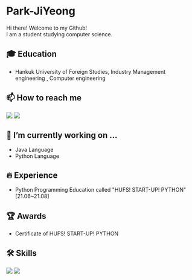 # Park-JiYeong
Hi there! Welcome to my Github!<br>
I am a student studying computer science.<br>

## 🎓 Education
- Hankuk University of Foreign Studies, Industry Management engineering , Computer engineering

## 📫 How to reach me
<a href="wldud8297@gmail.com" target="_blank"><img src="https://img.shields.io/badge/Gmail-EA4335?style=flat-square&logo=Gmail&logoColor=white"/></a>
<a href="https://www.instagram.com/ji_yeong8297/" target="_blank"><img src="https://img.shields.io/badge/Instagram-E4405F?style=flat-square&logo=Instagram&logoColor=white"/></a>

## 🔭 I’m currently working on ...
- Java Language
- Python Language

## 🔥 Experience
- Python Programming Education called "HUFS! START-UP! PYTHON" [21.06~21.08]


## 🏆 Awards
- Certificate of HUFS! START-UP! PYTHON

## 🛠 Skills
<img src="https://img.shields.io/badge/Java-3776AB?style=flat-square&logo=Java&logoColor=white"/>
<img src="https://img.shields.io/badge/Python-3776AB?style=flat-square&logo=Python&logoColor=white"/>
